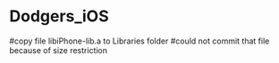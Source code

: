 # Dodgers_iOS

#copy file libiPhone-lib.a to Libraries folder
#could not commit that file because of size restriction